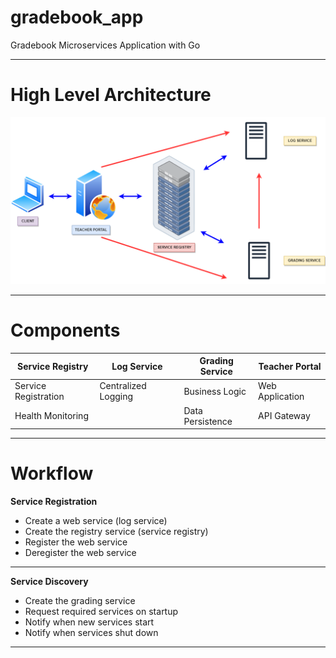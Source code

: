 # gradebook_app

Gradebook Microservices Application with Go

---

# High Level Architecture

![HLA](img/hla_gradebook.png "High Level Architecture")


---

# Components

| Service Registry     | Log Service         | Grading Service  | Teacher Portal  |
|----------------------|---------------------|------------------|-----------------|
| Service Registration | Centralized Logging | Business Logic   | Web Application |
| Health Monitoring    |                     | Data Persistence | API Gateway     |

---

# Workflow

**Service Registration**
* Create a web service (log service)
* Create the registry service (service registry)
* Register the web service
* Deregister the web service
---
**Service Discovery**
* Create the grading service
* Request required services on startup
* Notify when new services start
* Notify when services shut down
---
